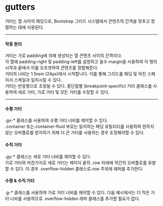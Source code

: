 # gutters

거터는 열 사이의 패딩으로, Bootstrap 그리드 시스템에서 콘텐츠의 간격을 맞추고 정렬하는 데에 사용된다.

------------------------
#### 작동 원리
거터는 가로 padding에 의해 생성되는 열 콘텐츠 사이의 간격이다.<br>
각 열에 padding-right 및 padding-left를 설정하고 음수 margin을 사용하여 각 행의 시작과 끝에서 이를 오프셋하여 콘텐츠를 정렬해준다.<br>
거터의 너비는 1.5rem (24px)에서 시작합니다. 이를 통해 그리드를 패딩 및 마진 스페이서 스케일과 일치시킬 수 있다.<br>
거터는 반응형으로 조정될 수 있다. 중단점별 (breakpoint-specific) 거터 클래스를 사용하여 세로 거터, 가로 거터 및 모든 거터를 수정할 수 있다.

--------------------------------
#### 수평 거터
.gx-* 클래스를 사용하여 수평 거터 너비를 제어할 수 있다.<br>
.container 또는.container-fluid 부모는 일치하는 패딩 유틸리티를 사용하여 원하지 않는 오버플로를 방지하기 위해 더 큰 거터를 사용하는 경우 조정해야할 수 있다.

#### 수직 거터
.gy-* 클래스는 세로 거터 너비를 제어할 수 있다. <br> 
가로 거터와 마찬가지로 세로 거터는 페이지 끝의 .row 아래에 약간의 오버플로를 유발할 수 있다. 이 경우 .overflow-hidden 클래스로.row 주위에 래퍼를 추가한다.

#### 수평 & 수직 거터
.g-* 클래스를 사용하여 가로 거터 너비를 제어할 수 있다.
다음 예시에서는 더 작은 거터 너비를 사용하므로 .overflow-hidden 래퍼 클래스를 추가할 필요가 없다.
